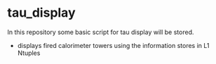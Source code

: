 # tau_display

In this repository some basic script for tau display will be stored.
 - displays fired calorimeter towers using the information stores in L1 Ntuples
